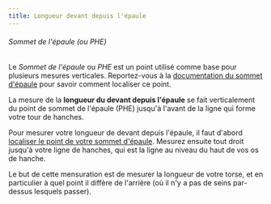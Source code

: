 ```yaml
---
title: Longueur devant depuis l'épaule
---
```


<Note>

###### Sommet de l'épaule (ou PHE)

Le *Sommet de l'épaule* ou *PHE* est un point utilisé comme base pour plusieurs mesures verticales.
Reportez-vous à la [documentation du sommet d'épaule](/docs/measurements/hps/) pour savoir comment localiser ce point.

</Note>

La mesure de la **longueur du devant depuis l'épaule** se fait verticalement du point de sommet de l'épaule (PHE) jusqu'à l'avant de la ligne qui forme votre tour de hanches.

Pour mesurer votre longueur de devant depuis l'épaule, il faut d'abord [localiser le point de votre sommet d'épaule](/docs/measurements/hps/). Mesurez ensuite tout droit jusqu'à votre ligne de hanches, qui est la ligne au niveau du haut de vos os de hanche.

Le but de cette mensuration est de mesurer la longueur de votre torse, et en particulier à quel point il diffère de l'arrière (où il n'y a pas de seins par-dessus lesquels passer).  
